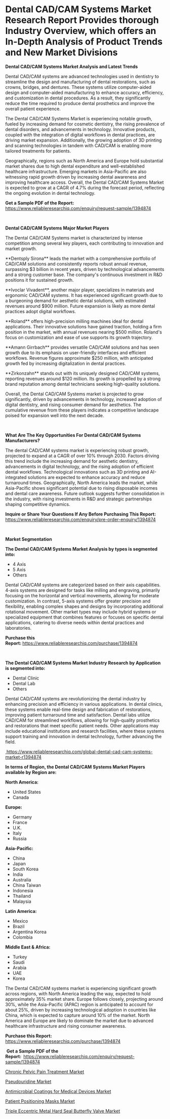 <p><h1>Dental CAD/CAM Systems Market Research Report Provides thorough Industry Overview, which offers an In-Depth Analysis of Product Trends and New Market Divisions</h1></p><p><strong>Dental CAD/CAM Systems Market Analysis and Latest Trends</strong></p>
<p><p>Dental CAD/CAM systems are advanced technologies used in dentistry to streamline the design and manufacturing of dental restorations, such as crowns, bridges, and dentures. These systems utilize computer-aided design and computer-aided manufacturing to enhance accuracy, efficiency, and customization in dental procedures. As a result, they significantly reduce the time required to produce dental prosthetics and improve the overall patient experience.</p><p>The Dental CAD/CAM Systems Market is experiencing notable growth, fueled by increasing demand for cosmetic dentistry, the rising prevalence of dental disorders, and advancements in technology. Innovative products, coupled with the integration of digital workflows in dental practices, are driving market expansion. Additionally, the growing adoption of 3D printing and scanning technologies in tandem with CAD/CAM is enabling more tailored treatments for patients.</p><p>Geographically, regions such as North America and Europe hold substantial market shares due to high dental expenditure and well-established healthcare infrastructure. Emerging markets in Asia-Pacific are also witnessing rapid growth driven by increasing dental awareness and improving healthcare access. Overall, the Dental CAD/CAM Systems Market is expected to grow at a CAGR of 4.7% during the forecast period, reflecting the ongoing evolution in dental technology.</p></p>
<p><strong>Get a Sample PDF of the Report:&nbsp;</strong> <a href="https://www.reliableresearchiq.com/enquiry/request-sample/1394874?utm_campaign=1123&utm_medium=2&utm_source=Github&utm_content=ia&utm_term=05122024&utm_id=dental-cadcam-systems">https://www.reliableresearchiq.com/enquiry/request-sample/1394874</a></p>
<p>&nbsp;</p>
<p><strong>Dental CAD/CAM Systems Major Market Players</strong></p>
<p><p>The Dental CAD/CAM Systems market is characterized by intense competition among several key players, each contributing to innovation and market growth. </p><p>**Dentsply Sirona** leads the market with a comprehensive portfolio of CAD/CAM solutions and consistently reports robust annual revenue, surpassing $3 billion in recent years, driven by technological advancements and a strong customer base. The company's continuous investment in R&D positions it for sustained growth.</p><p>**Ivoclar Vivadent**, another major player, specializes in materials and ergonomic CAD/CAM systems. It has experienced significant growth due to a burgeoning demand for aesthetic dental solutions, with estimated revenues around $900 million. Future expansion is likely as more dental practices adopt digital workflows.</p><p>**Roland** offers high-precision milling machines ideal for dental applications. Their innovative solutions have gained traction, holding a firm position in the market, with annual revenues nearing $500 million. Roland's focus on customization and ease of use supports its growth trajectory.</p><p>**Amann Girrbach** provides versatile CAD/CAM solutions and has seen growth due to its emphasis on user-friendly interfaces and efficient workflows. Revenue figures approximate $250 million, with anticipated growth fed by increasing digitalization in dental practices.</p><p>**Zirkonzahn** stands out with its uniquely designed CAD/CAM systems, reporting revenues around $120 million. Its growth is propelled by a strong brand reputation among dental technicians seeking high-quality solutions.</p><p>Overall, the Dental CAD/CAM Systems market is projected to grow significantly, driven by advancements in technology, increased adoption of digital dentistry, and rising consumer demand for aesthetics. The cumulative revenue from these players indicates a competitive landscape poised for expansion well into the next decade.</p></p>
<p>&nbsp;</p>
<p><strong>What Are The Key Opportunities For Dental CAD/CAM Systems Manufacturers?</strong></p>
<p><p>The dental CAD/CAM systems market is experiencing robust growth, projected to expand at a CAGR of over 10% through 2030. Factors driving this trend include the increasing demand for aesthetic dentistry, advancements in digital technology, and the rising adoption of efficient dental workflows. Technological innovations such as 3D printing and AI-integrated solutions are expected to enhance accuracy and reduce turnaround times. Geographically, North America leads the market, while Asia-Pacific shows significant potential due to rising disposable incomes and dental care awareness. Future outlook suggests further consolidation in the industry, with rising investments in R&D and strategic partnerships shaping competitive dynamics.</p></p>
<p><strong>Inquire or Share Your Questions If Any Before Purchasing This Report:</strong> <a href="https://www.reliableresearchiq.com/enquiry/pre-order-enquiry/1394874?utm_campaign=1123&utm_medium=2&utm_source=Github&utm_content=ia&utm_term=05122024&utm_id=dental-cadcam-systems">https://www.reliableresearchiq.com/enquiry/pre-order-enquiry/1394874</a></p>
<p>&nbsp;</p>
<p><strong>Market Segmentation</strong></p>
<p><strong>The Dental CAD/CAM Systems Market Analysis by types is segmented into:</strong></p>
<p><ul><li>4 Axis</li><li>5 Axis</li><li>Others</li></ul></p>
<p><p>Dental CAD/CAM systems are categorized based on their axis capabilities. 4-axis systems are designed for tasks like milling and engraving, primarily focusing on the horizontal and vertical movements, allowing for moderate customization. In contrast, 5-axis systems offer greater precision and flexibility, enabling complex shapes and designs by incorporating additional rotational movement. Other market types may include hybrid systems or specialized equipment that combines features or focuses on specific dental applications, catering to diverse needs within dental practices and laboratories.</p></p>
<p><strong>Purchase this Report:&nbsp;</strong><a href="https://www.reliableresearchiq.com/purchase/1394874?utm_campaign=1123&utm_medium=2&utm_source=Github&utm_content=ia&utm_term=05122024&utm_id=dental-cadcam-systems">https://www.reliableresearchiq.com/purchase/1394874</a></p>
<p>&nbsp;</p>
<p><strong>The Dental CAD/CAM Systems Market Industry Research by Application is segmented into:</strong></p>
<p><ul><li>Dental Clinic</li><li>Dental Lab</li><li>Others</li></ul></p>
<p><p>Dental CAD/CAM systems are revolutionizing the dental industry by enhancing precision and efficiency in various applications. In dental clinics, these systems enable real-time design and fabrication of restorations, improving patient turnaround time and satisfaction. Dental labs utilize CAD/CAM for streamlined workflows, allowing for high-quality prosthetics and restorations that meet specific patient needs. Other applications may include educational institutions and research facilities, where these systems support training and innovation in dental technology, further advancing the field.</p></p>
<p><a href="https://www.reliableresearchiq.com/global-dental-cad-cam-systems-market-r1394874?utm_campaign=1123&utm_medium=2&utm_source=Github&utm_content=ia&utm_term=05122024&utm_id=dental-cadcam-systems">&nbsp;https://www.reliableresearchiq.com/global-dental-cad-cam-systems-market-r1394874</a></p>
<p><strong>In terms of Region, the Dental CAD/CAM Systems Market Players available by Region are:</strong></p>
<p>
    <p> <strong> North America: </strong>
        <ul>
            <li>United States</li>
            <li>Canada</li>
        </ul>
        </p> 
    <p> <strong> Europe: </strong>
        <ul>
            <li>Germany</li>
            <li>France</li>
            <li>U.K.</li>
            <li>Italy</li>
            <li>Russia</li>
        </ul>
        </p> 
    <p> <strong> Asia-Pacific: </strong>
        <ul>
            <li>China</li>
            <li>Japan</li>
            <li>South Korea</li>
            <li>India</li>
            <li>Australia</li>
            <li>China Taiwan</li>
            <li>Indonesia</li>
            <li>Thailand</li>
            <li>Malaysia</li>
        </ul>
        </p> 
    <p> <strong> Latin America: </strong>
        <ul>
            <li>Mexico</li>
            <li>Brazil</li>
            <li>Argentina Korea</li>
            <li>Colombia</li>
        </ul>
        </p> 
    <p> <strong> Middle East & Africa: </strong>
        <ul>
            <li>Turkey</li>
            <li>Saudi</li>
            <li>Arabia</li>
            <li>UAE</li>
            <li>Korea</li>
        </ul>
    </p>
    </p>
<p><p>The Dental CAD/CAM systems market is experiencing significant growth across regions, with North America leading the way, expected to hold approximately 35% market share. Europe follows closely, projecting around 30%, while the Asia-Pacific (APAC) region is anticipated to account for about 25%, driven by increasing technological adoption in countries like China, which is expected to capture around 10% of the market. North America and Europe are likely to dominate the market due to advanced healthcare infrastructure and rising consumer awareness.</p></p>
<p><strong>Purchase this Report: </strong><a href="https://www.reliableresearchiq.com/purchase/1394874?utm_campaign=1123&utm_medium=2&utm_source=Github&utm_content=ia&utm_term=05122024&utm_id=dental-cadcam-systems">https://www.reliableresearchiq.com/purchase/1394874</a></p>
<p>&nbsp;<strong>Get a Sample PDF of the Report:&nbsp;&nbsp;</strong><a href="https://www.reliableresearchiq.com/enquiry/request-sample/1394874?utm_campaign=1123&utm_medium=2&utm_source=Github&utm_content=ia&utm_term=05122024&utm_id=dental-cadcam-systems">https://www.reliableresearchiq.com/enquiry/request-sample/1394874</a></p>
<p><strong></strong></p>
<p><p><a href="https://www.linkedin.com/pulse/chronic-pelvic-pain-treatment-market-analysisbased-predicted-tqoce?utm_campaign=1123&utm_medium=2&utm_source=Github&utm_content=ia&utm_term=05122024&utm_id=dental-cadcam-systems">Chronic Pelvic Pain Treatment Market</a></p><p><a href="https://www.linkedin.com/pulse/pseudouridine-market-ecosystem-competitive-landscape-8n9pe?utm_campaign=1123&utm_medium=2&utm_source=Github&utm_content=ia&utm_term=05122024&utm_id=dental-cadcam-systems">Pseudouridine Market</a></p><p><a href="https://www.linkedin.com/pulse/compreh-proposis-fbaif?utm_campaign=1123&utm_medium=2&utm_source=Github&utm_content=ia&utm_term=05122024&utm_id=dental-cadcam-systems">Antimicrobial Coatings for Medical Devices Market</a></p><p><a href="https://issuu.com/reportprime-2/docs/patient-positioning-masks-market-size-2030.pptx?utm_campaign=1123&utm_medium=2&utm_source=Github&utm_content=ia&utm_term=05122024&utm_id=dental-cadcam-systems">Patient Positioning Masks Market</a></p><p><a href="https://issuu.com/reportprime-2/docs/triple-eccentric-metal-hard-seal-butterfly-valve-m?utm_campaign=1123&utm_medium=2&utm_source=Github&utm_content=ia&utm_term=05122024&utm_id=dental-cadcam-systems">Triple Eccentric Metal Hard Seal Butterfly Valve Market</a></p></p>